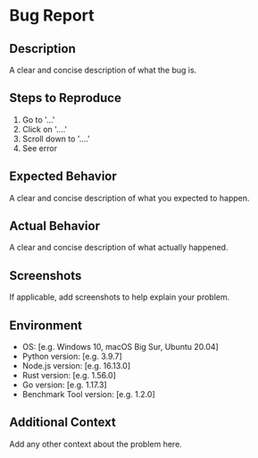# Bug Report

## Description
A clear and concise description of what the bug is.

## Steps to Reproduce
1. Go to '...'
2. Click on '....'
3. Scroll down to '....'
4. See error

## Expected Behavior
A clear and concise description of what you expected to happen.

## Actual Behavior
A clear and concise description of what actually happened.

## Screenshots
If applicable, add screenshots to help explain your problem.

## Environment
- OS: [e.g. Windows 10, macOS Big Sur, Ubuntu 20.04]
- Python version: [e.g. 3.9.7]
- Node.js version: [e.g. 16.13.0]
- Rust version: [e.g. 1.56.0]
- Go version: [e.g. 1.17.3]
- Benchmark Tool version: [e.g. 1.2.0]

## Additional Context
Add any other context about the problem here.